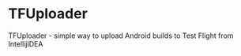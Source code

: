 TFUploader
==========

TFUploader - simple way to upload Android builds to Test Flight from IntellijIDEA
